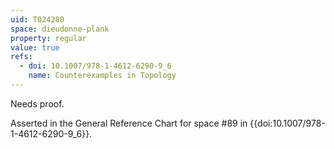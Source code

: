 ```yaml
---
uid: T024280
space: dieudonne-plank
property: regular
value: true
refs:
  - doi: 10.1007/978-1-4612-6290-9_6
    name: Counterexamples in Topology
---
```

Needs proof.

Asserted in the General Reference Chart for space #89 in
{{doi:10.1007/978-1-4612-6290-9_6}}.

